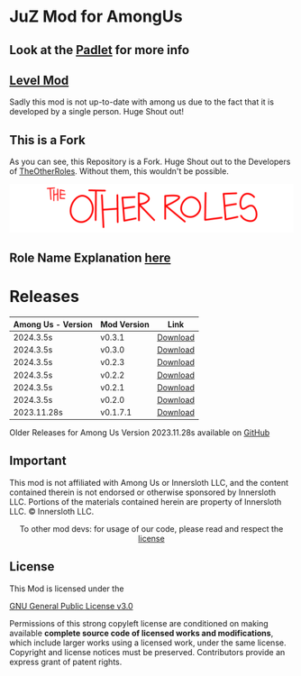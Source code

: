 # JuZ Mod for AmongUs

## Look at the [Padlet](https://padlet.com/niklaskeim/among-us-mod-v52klgwhl1whsjl1) for more info

## [Level Mod](https://levelimposter.net/)
  Sadly this mod is not up-to-date with among us due to the fact that it is developed by a single person. Huge Shout out!

## This is a Fork

  As you can see, this Repository is a Fork. Huge Shout out to the Developers of [TheOtherRoles](https://github.com/TheOtherRolesAU/TheOtherRoles). Without them, this wouldn't be possible.

![TOR Logo](/RoleImages/TOR_logo.png)

## Role Name Explanation [here](Role_Info.md)

# Releases
| Among Us - Version | Mod Version | Link |
|----------|-------------|-----------------|
| 2024.3.5s | v0.3.1 | [Download](https://github.com/keimschleuder/JuZ_Mod/releases/tag/0.3.1) |
| 2024.3.5s | v0.3.0 | [Download](https://github.com/keimschleuder/JuZ_Mod/releases/tag/0.3.0) |
| 2024.3.5s | v0.2.3 | [Download](https://github.com/keimschleuder/JuZ_Mod/releases/tag/0.2.3) |
| 2024.3.5s | v0.2.2 | [Download](https://github.com/keimschleuder/JuZ_Mod/releases/tag/0.2.2) |
| 2024.3.5s | v0.2.1 | [Download](https://github.com/keimschleuder/JuZ_Mod/releases/tag/0.2.1) |
| 2024.3.5s | v0.2.0 | [Download](https://github.com/keimschleuder/JuZ_Mod/releases/tag/0.2.0) |
| 2023.11.28s | v0.1.7.1 | [Download](https://github.com/keimschleuder/JuZ_Mod/releases/tag/0.1.7.1) |
Older Releases for Among Us Version 2023.11.28s available on [GitHub](https://github.com/keimschleuder/JuZ_Mod/releases/)

## Important
  This mod is not affiliated with Among Us or Innersloth LLC, and the content contained therein is not endorsed or otherwise sponsored by Innersloth LLC. Portions of the materials contained herein are property of Innersloth LLC. © Innersloth LLC.</p>
  <p align="center">
    To other mod devs: for usage of our code, please read and respect the <a href="#License">license</a></p>
  
## License
  This Mod is licensed under the

  [GNU General Public License v3.0](https://github.com/TheOtherRolesAU/TheOtherRoles/blob/main/LICENSE)

  Permissions of this strong copyleft license are conditioned on making available **complete source code of licensed works and modifications**, which include larger works using a licensed work, under the same license. Copyright and license notices must be preserved. Contributors provide an express grant of patent rights.
